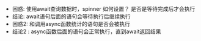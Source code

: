 
 -  困惑: 使用await查询数据时，spinner 如何设置？ 是否是等待完成后才会执行
 -  结论: await语句后面的语句会等待执行后继续执行
 -  困惑2: 和调用async函数统计的语句是否会被执行
 -  结论2 : async函数后面的语句会正常执行，直到await返回结果
